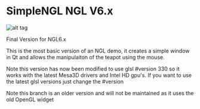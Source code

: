 # SimpleNGL NGL V6.x
![alt tag](http://nccastaff.bournemouth.ac.uk/jmacey/GraphicsLib/Demos/SimpleNGL.png)

Final Version for NGL6.x

This is the most basic version of an NGL demo, it creates a simple window in Qt and allows
the manipulaiton of the teapot using the mouse.

Note this version has now been modified to use glsl #version 330 so it works with the latest Mesa3D drivers and Intel HD gpu's. If you want to use the latest glsl versions just change the #version

Note this branch is an older version and will not be maintained as it uses the old OpenGL widget 